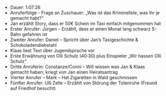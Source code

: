 - Dauer: 1:07:26  
- Anruferfolge - Frage an Zuschauer: „Was ist das Kriminellste, was Ihr je gemacht habt?“  
- Jan erzählt Story, dass er 50€ Schein im Taxi einfach mitgenommen hat  
- Erster Anrufer: Jürgen – Erzählt, dass er einen Monat lang schwarz S-Bahn gefahren ist  
- Zweiter Anrufer: Daniel – Spricht über Jan’s Taxigeschichte & Schokoladendiebstahl  
- Klaas liest Text über Jugendsprache vor  
- Erste Erwähnung von Olli Schulz (40:30) plus Einspieler „Wir hassen Olli Schulz“  
- Dritte Anruferin: Constanze/Conni – Will wissen was Jan & Klaas gemacht haben, kriegt von Jan einen Heiratsantrag  
- Vierter Anrufer – Mark – Hat Zigaretten in Wald geschmissen  
- Fünfter Anrufer: Ulli Zelle – Erzählt von Störung der Totenruhe (Freund auf Friedhof besucht)  
